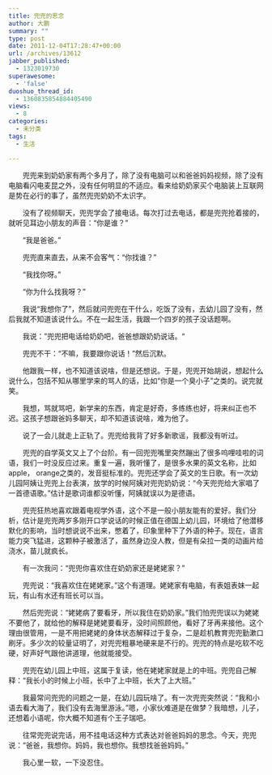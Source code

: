 ```yaml
---
title: 兜兜的思念
author: 大鹏
summary: ""
type: post
date: 2011-12-04T17:28:47+00:00
url: /archives/13612
jabber_published:
  - 1323019730
superawesome:
  - 'false'
duoshuo_thread_id:
  - 1360835854884405490
views:
  - 8
categories:
  - 未分类
tags:
  - 生活

---
```

　　兜兜来到奶奶家有两个多月了，除了没有电脑可以和爸爸妈妈视频，除了没有电脑看闪电麦昆之外，没有任何明显的不适应。看来给奶奶家买个电脑装上互联网是势在必行的事了，虽然兜兜奶奶不太识字。
  
　　没有了视频聊天，兜兜学会了接电话。每次打过去电话，都是兜兜抢着接的，就听见耳边小朋友的声音：“你是谁？”
  
　　“我是爸爸。”
  
　　兜兜直来直去，从来不会客气：“你找谁？”
  
　　“我找你呀。”
  
　　“你为什么找我呀？”
  
　　我说“我想你了”，然后就问兜兜在干什么，吃饭了没有，去幼儿园了没有，然后我就不知道该说什么。不在一起生活，我跟一个四岁的孩子没话题啊。
  
　　我说：”兜兜把电话给奶奶吧，爸爸想跟奶奶说话。“
  
　　兜兜不干：“不嘛，我要跟你说话！”然后沉默。
  
　　他跟我一样，也不知道该说啥，但是还想说。于是，兜兜开始胡说，想起什么说什么，包括不知从哪里学来的骂人的话，比如“你是一个臭小子”之类的。说完就笑。
  
　　我想，骂就骂吧，新学来的东西，肯定是好奇，多练练也好，将来纠正也不迟。这孩子想跟爸妈多聊天，却不知道该说啥，难为他了。
  
　　说了一会儿就走上正轨了。兜兜给我背了好多新歌谣，我都没有听过。
  
　　兜兜的自学英文又上了个台阶。有一回兜兜嘴里突然蹦出了很多呜哩哇啦的词语，我们一时没反应过来。重复一遍，我听懂了，是很多水果的英文名称，比如apple， orange之类的，发音挺标准的。兜兜还学会了英文的生日歌。有一次幼儿园阿姨让兜兜上台表演，放学的时候阿姨对兜兜奶奶说：“今天兜兜给大家唱了一首德语歌。”估计是歌词谁都没听懂，阿姨就误以为是德语。
  
　　兜兜狂热地喜欢跟着电视学外语，这个不是一般小朋友能有的爱好。我们分析，估计是兜兜两岁多刚开口学说话的时候正值在德国上幼儿园，环境给了他潜移默化的影响，当时想说说不出来，憋着了，印象里种下了外语的种子。现在，语言能力突飞猛进，这颗种子被激活了，虽然身边没人教，但是有朵拉一类的动画片给浇水，苗儿就疯长。
  
　　有一次我问：“兜兜你喜欢住在奶奶家还是姥姥家？”
  
　　兜兜说：“我喜欢住在姥姥家。”这个有道理。姥姥家有电脑，有表姐表妹一起玩，有山有水还有班长可以当。
  
　　然后兜兜说：“姥姥病了要看牙，所以我住在奶奶家。”我们怕兜兜误以为姥姥不要他了，就给他的解释是姥姥要看牙，没时间照顾他，看好了牙再来接他。这个理由很管用，一是不用把姥姥的身体状态解释过于复杂，二是趁机教育兜兜勤漱口刷牙。多少次的较量证明了，对兜兜粗暴地硬来是不行的。兜兜的特点是吃软不吃硬，好声好气跟他讲道理，他就能接受。
  
　　兜兜在幼儿园上中班，这属于复读，他在姥姥家就是上的中班。兜兜自己解释：“我长小的时候上小班，长中了上中班，长大了上大班。”
  
　　我最常问兜兜的问题之一是，在幼儿园玩啥了。有一次兜兜突然说：“我和小语去看大海了，我们没有去海里游泳。”嗯，小家伙难道是在做梦？我暗想，儿子，还想着小语呢，你大概不知道有个王子瑞吧。
  
　　往常兜兜说完话，用不挂电话这种方式表达对爸爸妈妈的思念。今天，兜兜说：“爸爸，我想你。妈妈，我也想你。我想找爸爸妈妈。”
  
　　我心里一软，一下没忍住。
